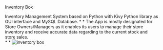 Inventory Box

Inventory Management System based on Python with Kivy Python library as GUI interface and MySQL Database.
*
*
The App is mostly designated for Store Owners/Managers as it enables its users to manage their store inventory and receive accurate data regarding to the current stock and store sales.  
*
*
![inventory box](https://user-images.githubusercontent.com/60816491/181455724-c9fc8a78-c229-4dc6-8694-73f8fef05809.png)
